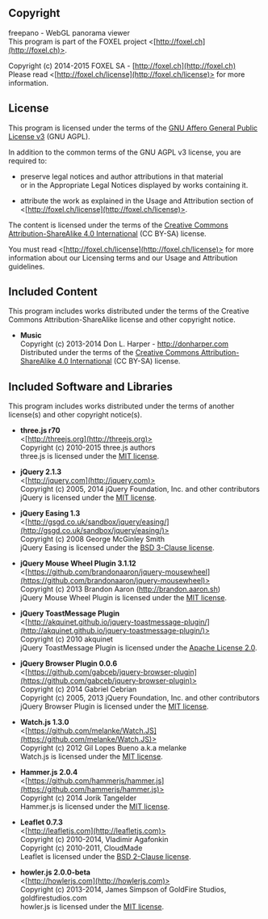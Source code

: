
## Copyright

freepano - WebGL panorama viewer<br />
This program is part of the FOXEL project <[http://foxel.ch](http://foxel.ch)>.

Copyright (c) 2014-2015 FOXEL SA - [http://foxel.ch](http://foxel.ch)<br />
Please read <[http://foxel.ch/license](http://foxel.ch/license)> for more
information.


## License

This program is licensed under the terms of the
[GNU Affero General Public License v3](http://www.gnu.org/licenses/agpl.html)
(GNU AGPL).

In addition to the common terms of the GNU AGPL v3 license, you are required to:

*   preserve legal notices and author attributions in that material<br />
    or in the Appropriate Legal Notices displayed by works containing it.

*   attribute the work as explained in the Usage and Attribution section of
    <[http://foxel.ch/license](http://foxel.ch/license)>.

The content is licensed under the terms of the
[Creative Commons Attribution-ShareAlike 4.0 International](http://creativecommons.org/licenses/by-sa/4.0/)
(CC BY-SA) license.

You must read <[http://foxel.ch/license](http://foxel.ch/license)> for more
information about our Licensing terms and our Usage and Attribution guidelines.

## Included Content

This program includes works distributed under the terms of the Creative Commons
Attribution-ShareAlike license and other copyright notice.

*   __Music__<br />
    Copyright (c) 2013-2014 Don L. Harper - http://donharper.com<br />
    Distributed under the terms of the
    [Creative Commons Attribution-ShareAlike 4.0 International](http://creativecommons.org/licenses/by-sa/4.0/)
    (CC BY-SA) license.

## Included Software and Libraries

This program includes works distributed under the terms of another license(s) and other copyright notice(s).


*   __three.js r70__<br />
    <[http://threejs.org](http://threejs.org)><br />
    Copyright (c) 2010-2015 three.js authors<br />
    three.js is licensed under the [MIT license](http://opensource.org/licenses/MIT).

*   __jQuery 2.1.3__<br />
    <[http://jquery.com](http://jquery.com)><br />
    Copyright (c) 2005, 2014 jQuery Foundation, Inc. and other contributors<br />
    jQuery is licensed under the [MIT license](http://opensource.org/licenses/MIT).

*   __jQuery Easing 1.3__<br />
    <[http://gsgd.co.uk/sandbox/jquery/easing/](http://gsgd.co.uk/sandbox/jquery/easing/)><br />
    Copyright (c) 2008 George McGinley Smith<br />
    jQuery Easing is licensed under the [BSD 3-Clause license](http://opensource.org/licenses/BSD-3-Clause).

*   __jQuery Mouse Wheel Plugin 3.1.12__<br />
    <[https://github.com/brandonaaron/jquery-mousewheel](https://github.com/brandonaaron/jquery-mousewheel)><br />
    Copyright (c) 2013 Brandon Aaron (http://brandon.aaron.sh)<br />
    jQuery Mouse Wheel Plugin is licensed under the [MIT license](http://opensource.org/licenses/MIT).

*   __jQuery ToastMessage Plugin__<br />
    <[http://akquinet.github.io/jquery-toastmessage-plugin/](http://akquinet.github.io/jquery-toastmessage-plugin/)><br />
    Copyright (c) 2010 akquinet<br />
    jQuery ToastMessage Plugin is licensed under the [Apache License 2.0](http://opensource.org/licenses/Apache-2.0).

*   __jQuery Browser Plugin 0.0.6__<br />
    <[https://github.com/gabceb/jquery-browser-plugin](https://github.com/gabceb/jquery-browser-plugin)><br />
    Copyright (c) 2014 Gabriel Cebrian<br />
    Copyright (c) 2005, 2013 jQuery Foundation, Inc. and other contributors<br />
    jQuery Browser Plugin is licensed under the [MIT license](http://opensource.org/licenses/MIT).

*   __Watch.js 1.3.0__<br />
    <[https://github.com/melanke/Watch.JS](https://github.com/melanke/Watch.JS)><br />
    Copyright (c) 2012 Gil Lopes Bueno a.k.a melanke<br />
    Watch.js is licensed under the [MIT license](http://opensource.org/licenses/MIT).

*   __Hammer.js 2.0.4__<br />
    <[https://github.com/hammerjs/hammer.js](https://github.com/hammerjs/hammer.js)><br />
    Copyright (c) 2014 Jorik Tangelder<br />
    Hammer.js is licensed under the [MIT license](http://opensource.org/licenses/MIT).

*   __Leaflet 0.7.3__<br />
    <[http://leafletjs.com](http://leafletjs.com)><br />
    Copyright (c) 2010-2014, Vladimir Agafonkin<br />
    Copyright (c) 2010-2011, CloudMade<br />
    Leaflet is licensed under the [BSD 2-Clause license](http://opensource.org/licenses/BSD-2-Clause).

*   __howler.js 2.0.0-beta__<br />
    <[http://howlerjs.com](http://howlerjs.com)><br />
    Copyright (c) 2013-2014, James Simpson of GoldFire Studios, goldfirestudios.com<br />
    howler.js is licensed under the [MIT license](http://opensource.org/licenses/MIT).
